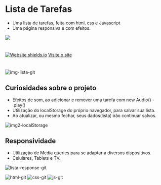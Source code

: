 # Lista de Tarefas

* Uma lista de tarefas, feita com html, css e Javascript
* Uma página responsiva e com efeitos.

<a href="https://www.linkedin.com/in/mayk-gomes-11b86222b/"><img src="https://img.shields.io/badge/LinkedIn-0077B5?style=for-the-badge&logo=linkedin&logoColor=white"/><a/>
#
[![Website shields.io](https://img.shields.io/website-up-down-green-red/http/shields.io.svg)](http://shields.io/)
<a href='https://lista-tarefas-two.vercel.app/'>Visite o site</a>
#
![img-lista-git](https://user-images.githubusercontent.com/77819811/148655271-fee04d93-a00d-4235-b536-185592a98df3.jpg)

## Curiosidades sobre o projeto

* Efeitos de som, ao adicionar e remover uma tarefa com new Audio() - .play()
* Utilização do localStorage do próprio navegador, para salvar sua lista.
* Ao atualizar, ou mesmo fechar, seus dados(lista) irão continuar salvos.


![img2-localStorage](https://user-images.githubusercontent.com/77819811/148655124-656b3a0d-0f5c-4991-9b52-571ae5f6d767.jpg)

## Responsividade 

* Utilização de Media queries para se adaptar a diversos dispositivos.
* Celulares, Tablets e TV.

![lista-response-git](https://user-images.githubusercontent.com/77819811/148655341-6738b35e-8e77-4108-b5ac-9b98d4ed5d24.jpg)


![html-git](https://user-images.githubusercontent.com/77819811/148655213-f0048ebf-cf00-4c28-83df-7366e694a706.png)
![css-git](https://user-images.githubusercontent.com/77819811/148655216-0f7f94c1-0784-40d3-b5d9-0bcfc6663dfe.png)
![js-git](https://user-images.githubusercontent.com/77819811/148655218-34a96bb7-a2ce-4150-a3e1-6ec0537a1e26.png)
